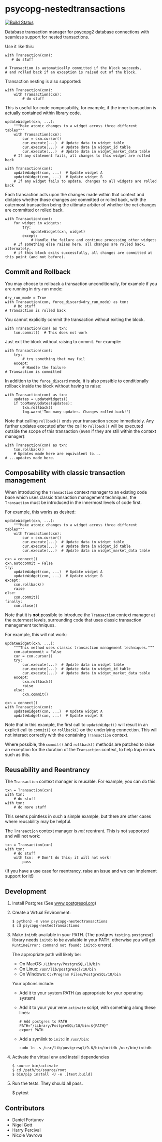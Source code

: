 psycopg-nestedtransactions
==========================

[![Build Status](https://travis-ci.org/asqui/psycopg-nestedtransactions.svg?branch=master)](https://travis-ci.org/asqui/psycopg-nestedtransactions)

Database transaction manager for psycopg2 database connections with seamless support for nested transactions.

Use it like this:
 
    with Transaction(cxn):
       # do stuff
 
    # Transaction is automatically committed if the block succeeds,
    # and rolled back if an exception is raised out of the block.

Transaction nesting is also supported:
 
    with Transaction(cxn):
        with Transaction(cxn):
            # do stuff
 
This is useful for code composability, for example, if the inner transaction
is actually contained within library code.
 
    updateWidget(cxn, ...):
        """Make atomic changes to a widget across three different tables"""
        with Transaction(cxn):
            cur = cxn.cursor()
            cur.execute(...)  # Update data in widget table
            cur.execute(...)  # Update data in widget_id table
            cur.execute(...)  # Update data in widget_market_data table
        # If any statement fails, all changes to this widget are rolled back
 
    with Transaction(cxn):
        updateWidget(cxn, ...)  # Update widget A
        updateWidget(cxn, ...)  # Update widget B
        # If any widget fails to update, changes to all widgets are rolled back
 
Each transaction acts upon the changes made within that context and dictates
whether those changes are committed or rolled back, with the outermost transaction
being the ultimate arbiter of whether the net changes are committed or rolled back.
 
    with Transaction(cxn):
        for widget in widgets:
            try:
                updateWidget(cxn, widget)
            except:
                # Handle the failure and continue processing other widgets
        # If something else raises here, all changes are rolled back; alternately,
        # if this block exits successfully, all changes are committed at this point (and not before).


Commit and Rollback
-------------------

You may choose to rollback a transaction unconditionally, for example if
you are running in dry-run mode:
 
    dry_run_mode = True
    with Transaction(cxn, force_discard=dry_run_mode) as txn:
        # Do stuff
    # Transaction is rolled back
    
You cannot explicitly commit the transaction without exiting the block.
 
    with Transaction(cxn) as txn:
        txn.commit()  # This does not work

Just exit the block without raising to commit. For example:
 
    with Transaction(cxn):
        try:
            # try something that may fail
        except:
            # Handle the failure
    # Transaction is committed

In addition to the `force_discard` mode, it is also possible to
conditionally rollback inside the block without having to raise:

    with Transaction(cxn) as txn:
        updates = updateWidgets()
        if tooManyUpdates(updates):
            txn.rollback()
            log.warn('Too many updates. Changes rolled-back!')

Note that calling `rollback()` ends your transaction scope immediately.
Any further updates executed after the call to `rollback()` will be
executed outside the scope of this transaction (even if they are still
within the context manager):

    with Transaction(cxn) as txn:
        txn.rollback()
        # Updates made here are equivalent to...
    # ...updates made here.


Composability with classic transaction management
-------------------------------------------------

When introducing the `Transaction` context manager to an existing code
base which uses classic transaction management techniques, the
`Transaction` must be introduced in the innermost levels of code first.

For example, this works as desired:

    updateWidget(cxn, ...):
        """Make atomic changes to a widget across three different tables"""
        with Transaction(cxn):
            cur = cxn.cursor()
            cur.execute(...)  # Update data in widget table
            cur.execute(...)  # Update data in widget_id table
            cur.execute(...)  # Update data in widget_market_data table

    cxn = connect()
    cxn.autocommit = False
    try:
        updateWidget(cxn, ...)  # Update widget A
        updateWidget(cxn, ...)  # Update widget B
    except:
        cxn.rollback()
        raise
    else:
        cxn.commit()
    finally:
        cxn.close()


Note that it is **not** possible to introduce the `Transaction` context
manager at the outermost levels, surrounding code that uses classic
transaction management techniques.

For example, this will not work:

    updateWidget(cxn, ...):
        """This method uses classic transaction management techniques."""
        cxn.autocommit = False
        cur = cxn.cursor()
        try:
            cur.execute(...)  # Update data in widget table
            cur.execute(...)  # Update data in widget_id table
            cur.execute(...)  # Update data in widget_market_data table
        except:
            cxn.rollback()
            raise
        else:
            cxn.commit()

    cxn = connect()
    with Transaction(cxn):
        updateWidget(cxn, ...)  # Update widget A
        updateWidget(cxn, ...)  # Update widget B

Note that in this example, the first call to `updateWidget()` will
result in an explicit call to `commit()` or `rollback()` on the
underlying connection. This will not interact correctly with the
containing `Transaction` context.

Where possible, the `commit()` and `rollback()` methods are patched to
raise an exception for the duration of the `Transaction` context, to
help trap errors such as this.


Reusability and Reentrancy
--------------------------
The `Transaction` context manager is reusable. For example, you can do
this:

    txn = Transaction(cxn)
    with txn:
        # do stuff
    with txn:
        # do more stuff

This seems pointless in such a simple example, but there are other cases
where reusability may be helpful.

The `Transaction` context manager is *not* reentrant. This is not
supported and will not work:

    txn = Transaction(cxn)
    with txn:
        # do stuff
        with txn:  # Don't do this; it will not work!
            pass

(If you have a use case for reentrancy, raise an issue and we can
implement support for it!)


Development
-----------

1.  Install Postgres (See www.postgresql.org)
1.  Create a Virtual Environment:

        $ python3 -m venv psycopg-nestedtransactions
        $ cd psycopg-nestedtransactions

1.  Make `initdb` available in your PATH.
    (The postgres `testing.postgresql` library needs `initdb` to be available in your PATH,
    otherwise you will get `RuntimeError: command not found: initdb` errors).

    The appropriate path will likely be:
    *   On MacOS: `/Library/PostgreSQL/10/bin`
    *   On Linux: `/usr/lib/postgresql/10/bin`
    *   On Windows: `C:/Program Files/PostgreSQL/10/bin`

    Your options include:
    *   Add it to your system PATH (as appropriate for your operating system)
    *   Add it to your your venv `activate` script, with something along these lines:

            # Add postgres to PATH
            PATH="/Library/PostgreSQL/10/bin:${PATH}"
            export PATH

    * Add a symlink to `initd` in `/usr/bin`:

          sudo ln -s /usr/lib/postgresql/9.6/bin/initdb /usr/bin/initdb

1.  Activate the virtual env and install dependencies

        $ source bin/activate
        $ cd /path/to/source/root
        $ bin/pip install -U -e .[test,build]

1.  Run the tests. They should all pass.

       $ pytest


Contributors
------------

* Daniel Fortunov
* Nigel Gott
* Harry Percival
* Nicole Vavrova
